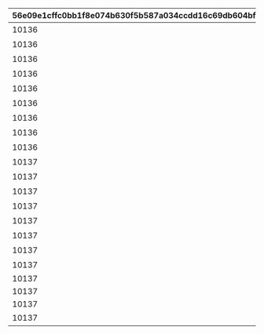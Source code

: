 |56e09e1cffc0bb1f8e074b630f5b587a034ccdd16c69db604bf5ec0b002c988a|a5479b3efd45b876c83b4d23da925771f102b2af6c2e86ce2236a8192c6ea3ca|eb44669d698dcf7efe92c67780d9de3480098fc6288bd371c80ea5284efadd79|2f63b92cdfdf79650290d8e72576e894041377f6de9315c28a07cc310caf89ec|9af1e1bba849ba3a7b74d01f17844be335c1f02c3815149de2d6b5c3888481d8|0b726957d57a097b61e98980bbe13f81686f302f6466821ec5735d9ea3b5fe17|df34183b20212209877adc6c6848a10c26cd7c8168cebeac4e8e32d4a3de16b5|706fb46e89fe0d0eaf14544c37d6391bca358b72411da354e4b2c3973a89230e|e501ade010620177bac710d3444f3fa34c16ceae6bd3c6f00d297cf2184492dd|
| --- | --- | --- | --- | --- | --- | --- | --- | --- |
|10136|5136061|20|ぶらり\n基本世界の旅|5136005|0|91002|8|0|
|10136|5136062|20|ファンの目は\n針の穴も通す|0|5136061|91002|8|5136061|
|10136|5136063|20|あなたの名前は|0|5136061|91002|8|5136061|
|10136|5136064|20|すれ違いの\n昼下がり|0|5136061|91002|8|5136061|
|10136|5136065|20|お姉さん\nだから大丈夫！|0|5136061|91002|8|5136061|
|10136|5136066|20|あなたは\n忍者ですか？|0|5136061|91002|8|5136061|
|10136|5136067|20|世界を越えても\n大悪党|0|5136061|91002|8|5136061|
|10136|5136068|20|風と冥風|0|5136061|91002|8|5136061|
|10136|5136069|20|他人の空似の\nこわ～い話|0|5136061|91002|8|5136061|
|10137|5137061|20|同じ星空の下|5137005|5136061|91002|8|0|
|10137|5137062|20|笑う侵入者|0|5137061|91002|8|5137061|
|10137|5137063|20|慣れ親しんだ初対面|0|5137062|91002|8|5137061|
|10137|5137064|20|大人の話は夜の間に|0|5137063|91002|8|5137061|
|10137|5137065|20|寂しがり屋じゃない|0|5137064|91002|8|5137061|
|10137|5137066|20|ランドソルに乾杯|0|5137065|91002|8|5137061|
|10137|5137067|20|寂しさは雪の下に|0|5137066|91002|8|5137061|
|10137|5137068|20|エリスの餞別|0|5137067|91002|8|5137067|
|10137|5137069|20|NO.HP1895L14|0|5137068|91002|8|5137068|
|10137|5137070|20|NO.HT1963PM|0|5137069|91002|8|5137068|
|10137|5137071|20|NO.UNKNOWN|0|5137070|91002|8|5137068|
|10137|5137072|1|もう一つのギルド|0|0|9000240|16|5137071|